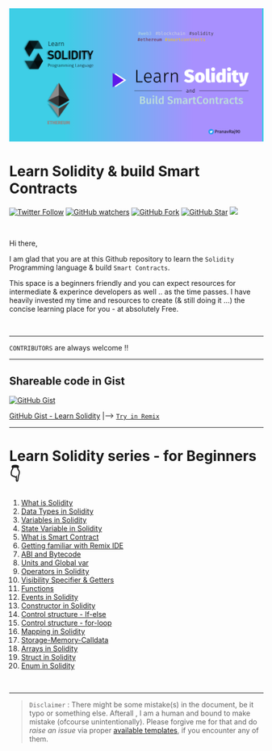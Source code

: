 <img src="/Tutorials/header-images/0-OG-Learn-solidity.png" width="630" title="Learn solidity">

<h1 align="left"> Learn Solidity & build Smart Contracts </h1>

[<img alt="Twitter Follow" src="https://img.shields.io/twitter/follow/PranavRaj90?style=social">](https://twitter.com/intent/follow?screen_name=PranavRaj90)
[<img alt="GitHub watchers" src="https://img.shields.io/github/watchers/raj-pranav/learn-solidity?label=Learn%20Solidity&style=social">](https://github.com/raj-pranav/learn-solidity/)
[<img alt="GitHub Fork" src="https://img.shields.io/github/forks/raj-pranav/learn-solidity?color=silver">](https://img.shields.io/github/forks/raj-pranav/learn-solidity)
[<img alt="GitHub Star" src="https://img.shields.io/github/stars/raj-pranav?affiliations=OWNER&logoColor=%2317e862&style=social">](https://github.com/raj-pranav/learn-solidity/stargazers)
![](https://komarev.com/ghpvc/?username=raj-pranav&color=blue)

<br>


Hi there,

I am glad that you are at this Github repository to learn the `Solidity` Programming language & build `Smart Contracts`.

This space is a beginners friendly and you can expect resources for intermediate & experince developers as well .. as the time passes. I have heavily invested my time and resources to create (& still doing it ...) the concise learning place for you - at absolutely Free.

<br>

---

`CONTRIBUTORS` are always welcome !!

---


## Shareable code in Gist
[<img alt="GitHub Gist" src="https://img.shields.io/badge/Github-Gist-Black?style=social&logo=GitHub">](https://gist.github.com/raj-pranav)

[GitHub Gist - Learn Solidity](https://gist.github.com/raj-pranav)  |-->   [`Try in Remix`](https://remix.ethereum.org/)

---

# Learn Solidity series - for Beginners 👇
1. [What is Solidity](https://github.com/raj-pranav/learn-solidity/blob/main/Tutorials/Beginners/1-What_is_Solidity.md)
2. [Data Types in Solidity](https://github.com/raj-pranav/learn-solidity/blob/main/Tutorials/Beginners/2-Data_types_solidity.md)
3. [Variables in Solidity](https://github.com/raj-pranav/learn-solidity/blob/main/Tutorials/Beginners/2.1-Variables_in_solidity.md)
4. [State Variable in Solidity](https://github.com/raj-pranav/learn-solidity/blob/main/Tutorials/Beginners/3-State_variable_solidity.md)
5. [What is Smart Contract](https://github.com/raj-pranav/learn-solidity/blob/main/Tutorials/Beginners/4-what-is-a-Smart_contract.md)
6. [Getting familiar with Remix IDE](https://github.com/raj-pranav/learn-solidity/blob/main/Tutorials/Beginners/5-Getting-familiar-with-Remix-IDE.md)
7. [ABI and Bytecode](https://github.com/raj-pranav/learn-solidity/blob/main/Tutorials/Beginners/6-ABI-and-Bytecode-from-solidity-compiler.md)
8. [Units and Global var](https://github.com/raj-pranav/learn-solidity/blob/main/Tutorials/Beginners/7-Units-and-global-variable.md)
9. [Operators in Solidity](https://github.com/raj-pranav/learn-solidity/blob/main/Tutorials/Beginners/8-Operators-in-solidity.md)
10. [Visibility Specifier & Getters](https://github.com/raj-pranav/learn-solidity/blob/main/Tutorials/Beginners/9-Visibility-specifiers_and-getters.md)
11. [Functions](https://github.com/raj-pranav/learn-solidity/blob/main/Tutorials/Beginners/10-Functions-in-solidity.md)
12. [Events in Solidity](https://github.com/raj-pranav/learn-solidity/blob/main/Tutorials/Beginners/11-Events-in-Solidity.md)
13. [Constructor in Solidity](https://github.com/raj-pranav/learn-solidity/blob/main/Tutorials/Beginners/12-Constructor-in-solidity.md)
14. [Control structure - If-else](https://github.com/raj-pranav/learn-solidity/blob/main/Tutorials/Beginners/13-if-else_if-else_control_structure.md)
15. [Control structure - for-loop](https://github.com/raj-pranav/learn-solidity/blob/main/Tutorials/Beginners/14-for-loop-in-solidity.md)
16. [Mapping in Solidity](https://github.com/raj-pranav/learn-solidity/blob/main/Tutorials/Beginners/15-Mapping-in-solidity.md)
17. [Storage-Memory-Calldata](https://github.com/raj-pranav/learn-solidity/blob/main/Tutorials/Beginners/16-strorage-memory-calldata.md)
18. [Arrays in Solidity](https://github.com/raj-pranav/learn-solidity/blob/main/Tutorials/Beginners/17-arrays-in-solidity.md)
19. [Struct in Solidity](https://github.com/raj-pranav/learn-solidity/blob/main/Tutorials/Beginners/18-struct-in-solidity.md)
20. [Enum in Solidity](https://github.com/raj-pranav/learn-solidity/blob/main/Tutorials/Beginners/19-Enum-in-solidity.md)




<br>

---

> `Disclaimer` : There might be some mistake(s) in the document, be it typo or something else. Afterall , I am a human and bound to make mistake (ofcourse unintentionally). Please forgive me for that and do *raise an issue* via proper [available templates](https://github.com/raj-pranav/learn-solidity/tree/main/.github/ISSUE_TEMPLATE), if you encounter any of them.

